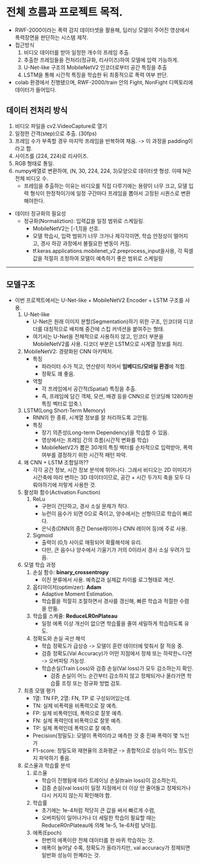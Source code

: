 # 전체 흐름과 프로젝트 목적.
* RWF-2000이라는 폭력 감지 데이터셋을 활용해, 딥러닝 모델이 주어진 영상에서 폭력장면을 판단하는 시스템 제작.
* 접근방식
    1. 비디오 데이터를 받아 일정한 개수의 프레임 추출.
    2. 추출한 프레임들을 전처리(정규화, 리사이즈)하여 모델에 입력 가능하게.
    3. U-Net-like 구조의 MobileNetV2 인코더로부터 공간 특징을 추출
    4. LSTM을 통해 시간적 특징을 학습한 뒤 최종적으로 폭력 여부 판단.
* colab 환경에서 진행됐으며, RWF-2000/train 안의 Fight, NonFight 디렉토리에 데이터가 들어있다.
## 데이터 전처리 방식
1. 비디오 파일을 cv2.VideoCapture로 열기
2. 일정한 간격(step)으로 추출. (30fps)
3. 프레임 수가 부족할 경우 마지막 프레임을 반복하여 채움. -> 이 과정을 padding이라고 함.
4. 사이즈를 (224, 224)로 리사이즈.
5. RGB 형태로 통일.
6. numpy배열로 변환하여, (N, 30, 224, 224, 3)모양으로 데이터셋 형성. 이때 N은 전체 비디오 수.
    * 프레임을 추출하는 이유는 비디오를 직접 다루기에는 용량이 너무 크고, 모델 입력 형식이 한정적이기에 일정 구간마다 프레임을 뽑아서 고정된 시퀀스로 변환해야한다.
* 데이터 정규화의 필요성
    * 정규화(Normaliztion): 입력값을 일정 범위로 스케일링.
        * MobileNetV2는 [-1,1]을 선호.
        * 모델 학습시, 입력 범위가 너무 크거나 제각각이면, 학습 안정성이 떨어지고, 경사 하강 과정에서 불필요한 변동이 커짐.
        * tf.keras.applications.mobilenet_v2.preprocess_input을사용, 각 픽셀값을 적절히 조정하여 모델이 예측하기 좋은 범위로 스케일링

---

## 모델구조
* 이번 프로젝트에서는 U-Net-like + MobileNetV2 Encoder + LSTM 구조를 사용.
    1. U-Net-like
        * U-Net은 원래 이미지 분할(Segmentation)하기 위한 구조, 인코더와 디코더를 대칭적으로 배치해 중간에 스킵 커넥션을 붙여주는 형태.
        * 여기서는 U-Net을 전체적으로 사용하지 않고, 인코더 부분을 MobileNetV2를 사용. 디코더 부분은 LSTM으로 시계열 정보를 처리.
    2. MobileNetV2: 경량화된 CNN 아키텍처.
        * 특징
            * 파라미터 수가 적고, 연산량이 적어서 **임베디드/모바일 환경**에 적합.
            * 정확도 꽤 좋음.
        * 역할
            * 각 프레임에서 공간적(Spatial) 특징을 추출.
            * 즉, 프레임에 담긴 객체, 모션, 배경 등을 CNN으로 인코딩해 1280차원 특징 벡터로 압축.\
    3. LSTM(Long Short-Term Memory)
        * RNN의 한 종류, 시계열 정보를 잘 처리하도록 고안됨.
        * 특징
            * 장기 의존성(Long-term Dependency)을 학습할 수 있음.
            * 영상에서는 프레임 간의 흐름(시간적 변화를 학습)
            * MobileNetV2가 뽑은 30개의 특징 벡터를 순차적으로 입력받아, 폭력 여부를 결정하기 위한 시간적 패턴 파악.
    4. 왜 CNN + LSTM 조합일까??
        * 각각 공간 정보, 시간 정보 분석에 뛰어나다. 그래서 비디오는 2D 이미지가 시간축에 따라 변하는 3D 데이터이므로, 공간 + 시간 두가지 축을 모두 다뤄야하기에 저렇게 사용한 것.
    5. 활성화 함수(Activation Function)
        1. ReLu
            * 구현이 간단하고, 경사 소실 문제가 적다.
            * 뉴런이 음수가 되면 0으로 죽이고, 양수에서는 선형이므로 학습이 빠르다.
            * 은닉층(DNN의 중간 Dense레이어나 CNN 레이어 등)에 주로 사용.
        2. Sigmoid
            * 출력이 (0,1) 사이로 매핑되어 확률해석에 유리.
            * 다만, 큰 음수나 양수에서 기울기가 거의 0이라서 경사 소실 우려가 있음.
    6. 모델 학습 과정
        1. 손실 함수: **binary_crossentropy**
            * 이진 분류에서 사용. 예측값과 실제값 차이를 로그형태로 계산.
        2. 옵티마이저(optimizer): **Adam**
            * Adaptive Moment Estimation.
            * 학습률을 적절히 조절하면서 경사를 갱신해, 빠른 학습과 적절한 수렴을 만듦.
        3. 학습률 스케쥴: **ReduceLR0nPlateau**
            * 일정 에폭 이상 개선이 없으면 학습률을 줄여 세밀하게 학습하도록 유도.
        4. 정확도와 손실 곡선 해석
            * 학습 정확도가 급상승 -> 모델이 훈련 데이터에 맞춰서 잘 적응 중.
            * 검증 정확도(Val Accuracy)가 어떤 지점에서 정체 또는 하락한ㄴ다면 -> 오버피팅 가능성.
            * 학습손실(Train Loss)와 검증 손실(Val loss)가 모두 감소하는지 확인.
                * 검증 손실이 어느 순간부터 감소하지 않고 정체되거나 올라가면 학습률 조정 또는 정규화 방법 검토.
    7. 최종 모델 평가
        * 1열: TN FP, 2열: FN, TP 로 구성되어있는데.
        * TN: 실제 비폭력을 비폭력으로 잘 예측.
        * FP: 실제 비폭력인데, 폭력으로 잘못 예측.
        * FN: 실제 폭력인데 비폭력으로 잘못 예측.
        * TP: 실제 폭력인데 폭력으로 잘 예측.
        * Precision(정밀도): 모델이 폭력이라고 예측한 것 중 진짜 폭력이 몇 %인가
        * F1-score: 정밀도와 재현율의 조화평균 -> 종합적으로 성능이 어느 정도인지 파악하기 좋음.
    8. 로스율과 학습률 분석
        1. 로스율
            * 학습이 진행됨에 따라 트레이닝 손실(train loss)이 감소하는지,
            * 검증 손실(val loss)이 일정 지점에서 더 이상 안 줄어들고 정체되거나 다시 커지지 않는지 확인해야 함.
        2. 학습률
            * 초기에는 1e-4처럼 적당히 큰 값을 써서 빠르게 수렴,
            * 오버피팅이 일어나거나 더 세밀한 학습이 필요할 때는 ReduceR0nPlateau에 의해 1e-5, 1e-6처럼 낮아짐.
        3. 에폭(Epoch)
            * 한번의 에폭이란 전체 데이터를 한 바퀴 학습하는 것.
            * 에폭이 늘어날 수록, 정확도가 올라가지만, val accuracy가 정체되면 일반화 성능이 한꼐라는 것.

































